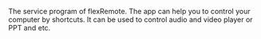 The service program of flexRemote. The app can help you to control your computer by shortcuts. It can be used to control audio and video player or PPT and etc.